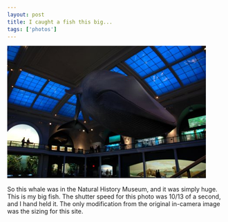 ```yaml
---
layout: post
title: I caught a fish this big...
tags: ['photos']
---
```


![Big Fish :: Nikon D70 : 10/13s : f/4.5 : ISO 200](/media/2004/05/whale.jpg)

So this whale was in the Natural History Museum, and it was simply huge.
This is my big fish. The shutter speed for this photo was 10/13 of a
second, and I hand held it. The only modification from the original
in-camera image was the sizing for this site.


